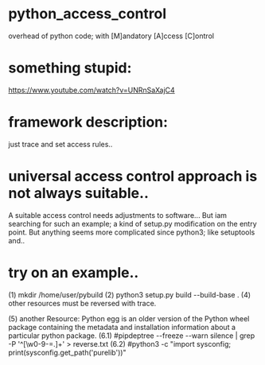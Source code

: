 # python_access_control
overhead of python code; with [M]andatory [A]ccess [C]ontrol
# something stupid:
https://www.youtube.com/watch?v=UNRnSaXajC4
# framework description:
just trace and set access rules..
# universal access control approach is not always suitable..
A suitable access control needs adjustments to software... But iam searching for such an example;
a kind of setup.py  modification on the entry point. But anything seems more complicated since python3; like setuptools and..
# try on an example..
(1) mkdir /home/user/pybuild
(2) python3 setup.py build --build-base .
(4) other resources must be reversed with trace.

(5) another Resource: Python egg is an older version of the Python wheel package containing the metadata and installation information about a particular python package. 
(6.1) #pipdeptree --freeze  --warn silence | grep -P '^[\w0-9\-=.]+' > reverse.txt
(6.2) #python3 -c "import sysconfig; print(sysconfig.get_path('purelib'))"
